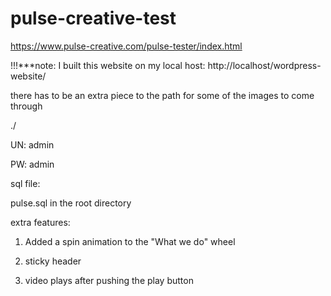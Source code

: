 # pulse-creative-test   



https://www.pulse-creative.com/pulse-tester/index.html  

!!!***note: I built this website on my local host: http://localhost/wordpress-website/  

there has to be an extra piece to the path for some of the images to come through  

./  

UN: admin

PW: admin

sql file: 

pulse.sql in the root directory

extra features: 

1. Added a spin animation to the "What we do" wheel 

2. sticky header 

3. video plays after pushing the play button



